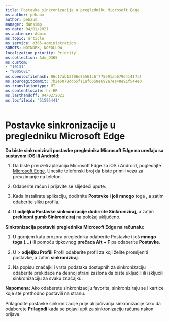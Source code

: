 ```yaml
---
title: Postavke sinkronizacije u pregledniku Microsoft Edge
ms.author: pebaum
author: pebaum
manager: dansimp
ms.date: 04/01/2021
ms.audience: Admin
ms.topic: article
ms.service: o365-administration
ROBOTS: NOINDEX, NOFOLLOW
localization_priority: Priority
ms.collection: Adm_O365
ms.custom:
- "10131"
- "9005681"
ms.openlocfilehash: 06c17ab13f06c85561c6f775691ab679641417af
ms.sourcegitcommit: 7b2e5078dd65f11af6650e692a7ea48e91f544e0
ms.translationtype: MT
ms.contentlocale: hr-HR
ms.lasthandoff: 04/02/2021
ms.locfileid: "51595441"
---
```

# <a name="sync-settings-in-microsoft-edge"></a>Postavke sinkronizacije u pregledniku Microsoft Edge

**Da biste sinkronizirali postavke preglednika Microsoft Edge na uređaju sa sustavom iOS ili Android:**

1. Da biste preuzeli aplikaciju Microsoft Edge za iOS i Android, pogledajte [Microsoft Edge](https://www.microsoft.com/edge?ocid=SMC-IA-4534424). Unesite telefonski broj da biste primili vezu za preuzimanje na telefon.

1. Odaberite račun i prijavite se slijedeći upute.

1. Kada instalirate aplikaciju, dodirnite **Postavke i još mnogo** toga , a zatim odaberite sliku profila.

1. U **odjeljku Postavke sinkronizacije** **dodirnite Sinkroniziraj,** a zatim **preklopni gumb Sinkroniziraj** na položaj uključeno. 

**Sinkronizacija postavki preglednika Microsoft Edge na računalu:**

1. U gornjem kutu prozora preglednika odaberite Postavke i još **mnogo toga (...)** ili pomoću tipkovnog **prečaca Alt + F** pa odaberite **Postavke**.

1. U   >  **odjeljku Profili** Profil odaberite profil za koji želite promijeniti postavke, a zatim **sinkroniziraj**.

1. Na popisu značajki i vrsta podataka dostupnih za sinkronizaciju odaberite prekidače na desnoj strani zaslona da biste uključili ili isključili sinkronizaciju za svaku značajku.

**Napomena:** Ako odaberete sinkronizaciju favorita, sinkroniziraju se i kartice koje ste prethodno postavili na stranu.

Prilagodite postavke sinkronizacije prije uključivanja sinkronizacije tako da odaberete **Prilagodi** kada se pojavi upit za sinkronizaciju računa nakon prijave.